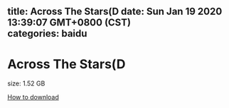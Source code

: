 
title: Across The Stars(D
date: Sun Jan 19 2020 13:39:07 GMT+0800 (CST)    
categories: baidu
---

# Across The Stars(D
size: 1.52 GB
 
 

[How to download](https://bpcam.bemobtrk.com/go/2ceec3aa-1ca2-46d6-b9ff-aaa5c184517c?jno=2447)